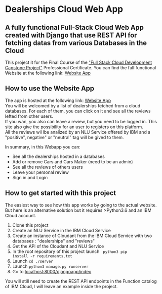 # Dealerships Cloud Web App

## A fully functional Full-Stack Cloud Web App created with Django that use REST API for fetching datas from various Databases in the Cloud   

This project it for the Final Course of the <a href="https://www.coursera.org/learn/ibm-cloud-native-full-stack-development-capstone">"Full Stack Cloud Development Capstone Project"</a> Professional Certificate. You can find the full functional Website at the following link: 
<a href="https://nardisync.eu-gb.cf.appdomain.cloud/djangoapp/index">Website App</a>




## How to use the Website App
The app is hosted at the following link: <a href="https://nardisync.eu-gb.cf.appdomain.cloud/djangoapp/index">Website App</a><br>
You will be welcomed by a list of dealerships fetched from a cloud databases. For each of them, you can click on it and see all the reviews lefted from other users.<br>
If you wan, you also can leave a review, but you need to be logged in. This site also give the possibility for an user to registers on this platform. <br>
All the reviews wil lbe analized by an NLU Service offered by IBM and a "positive", negative" or "neutral" tag will be gived to them.

In summary, in this Webapp you can:
* See all the dealerships hosted in a databases
* Add or remove Cars and Cars Maker (need to be an admin)
* See all the reviews of others users 
* Leave your personal review
* Sign in and Login


## How to get started with this project
The easiest way to see how this app works by going to the actual website. But here is an alternative solution but it requires >Python3.6 and an IBM Cloud account.
1. Clone this project
2. Create an NLU Service in the IBM Cloud Service
3. Create an instance of Cloudant from the IBM Cloud Service with two databases : "dealerships" and "reviews"
4. Get the API of the Cloudant and NLU Service
6. In the root repository of this project launch <code> python3 pip install -r requirements.txt</code>
7. Launch <code>cd ./server</code>
8. Launch <code>python3 manage.py runserver</code>
9. Go to <a href="localhost:8000/djangoapp/index">localhost:8000/djangoapp/index</a>

You will still need to create the REST API endpoints in the Function catalog of IBM Cloud, I will leave an example inside the project.